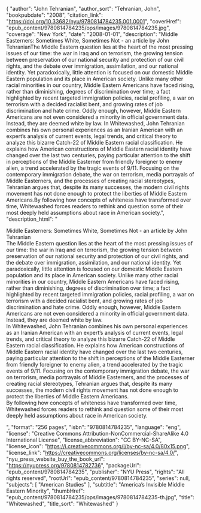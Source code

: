 {
  "author": "John Tehranian",
  "author_sort": "Tehranian, John",
  "bookpubdate": "2008",
  "citation_link": "https://doi.org/10.33682/nyu/9780814784235.001.0001",
  "coverHref": "epub_content/9780814784235/ops/images/9780814784235.jpg",
  "coverage": "New York",
  "date": "2008-01-01",
  "description": "Middle Easterners: Sometimes White, Sometimes Not - an article by John TehranianThe Middle Eastern question lies at the heart of the most pressing issues of our time: the war in Iraq and on terrorism, the growing tension between preservation of our national security and protection of our civil rights, and the debate over immigration, assimilation, and our national identity. Yet paradoxically, little attention is focused on our domestic Middle Eastern population and its place in American society. Unlike many other racial minorities in our country, Middle Eastern Americans have faced rising, rather than diminishing, degrees of discrimination over time; a fact highlighted by recent targeted immigration policies, racial profiling, a war on terrorism with a decided racialist bent, and growing rates of job discrimination and hate crime. Oddly enough, however, Middle Eastern Americans are not even considered a minority in official government data. Instead, they are deemed white by law. In Whitewashed, John Tehranian combines his own personal experiences as an Iranian American with an expert&#8217;s analysis of current events, legal trends, and critical theory to analyze this bizarre Catch-22 of Middle Eastern racial classification. He explains how American constructions of Middle Eastern racial identity have changed over the last two centuries, paying particular attention to the shift in perceptions of the Middle Easterner from friendly foreigner to enemy alien, a trend accelerated by the tragic events of 9/11. Focusing on the contemporary immigration debate, the war on terrorism, media portrayals of Middle Easterners, and the processes of creating racial stereotypes, Tehranian argues that, despite its many successes, the modern civil rights movement has not done enough to protect the liberties of Middle Eastern Americans.By following how concepts of whiteness have transformed over time, Whitewashed forces readers to rethink and question some of their most deeply held assumptions about race in American society.",
  "description_html": "<p>Middle Easterners: Sometimes White, Sometimes Not - an article by John Tehranian<br>The Middle Eastern question lies at the heart of the most pressing issues of our time: the war in Iraq and on terrorism, the growing tension between preservation of our national security and protection of our civil rights, and the debate over immigration, assimilation, and our national identity. Yet paradoxically, little attention is focused on our domestic Middle Eastern population and its place in American society. Unlike many other racial minorities in our country, Middle Eastern Americans have faced rising, rather than diminishing, degrees of discrimination over time; a fact highlighted by recent targeted immigration policies, racial profiling, a war on terrorism with a decided racialist bent, and growing rates of job discrimination and hate crime. Oddly enough, however, Middle Eastern Americans are not even considered a minority in official government data. Instead, they are deemed white by law. <br>In Whitewashed, John Tehranian combines his own personal experiences as an Iranian American with an expert&#8217;s analysis of current events, legal trends, and critical theory to analyze this bizarre Catch-22 of Middle Eastern racial classification. He explains how American constructions of Middle Eastern racial identity have changed over the last two centuries, paying particular attention to the shift in perceptions of the Middle Easterner from friendly foreigner to enemy alien, a trend accelerated by the tragic events of 9/11. Focusing on the contemporary immigration debate, the war on terrorism, media portrayals of Middle Easterners, and the processes of creating racial stereotypes, Tehranian argues that, despite its many successes, the modern civil rights movement has not done enough to protect the liberties of Middle Eastern Americans.<br>By following how concepts of whiteness have transformed over time, Whitewashed forces readers to rethink and question some of their most deeply held assumptions about race in American society.</p>",
  "format": "256 pages",
  "isbn": "9780814784235",
  "language": "eng",
  "license": "Creative Commons Attribution-NonCommercial-ShareAlike 4.0 International License",
  "license_abbreviation": "CC BY-NC-SA",
  "license_icon": "https://i.creativecommons.org/l/by-nc-sa/4.0/80x15.png",
  "license_link": "https://creativecommons.org/licenses/by-nc-sa/4.0/",
  "nyu_press_website_buy_the_book_url": "https://nyupress.org/9780814782736",
  "packageUrl": "epub_content/9780814784235",
  "publisher": "NYU Press",
  "rights": "All rights reserved",
  "rootUrl": "epub_content/9780814784235",
  "series": null,
  "subjects": [
    "American Studies"
  ],
  "subtitle": "America’s Invisible Middle Eastern Minority",
  "thumbHref": "epub_content/9780814784235/ops/images/9780814784235-th.jpg",
  "title": "Whitewashed",
  "title_sort": "Whitewashed"
}
